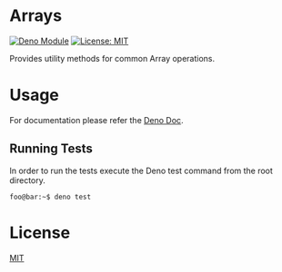 # Arrays
[![Deno Module](https://img.shields.io/badge/Module-Deno-blue)](https://deno.land/x) [![License: MIT](https://img.shields.io/badge/License-MIT-yellow.svg)](https://opensource.org/licenses/MIT)

Provides utility methods for common Array operations.

# Usage

For documentation please refer the [Deno Doc](https://doc.deno.land/https/deno.land/x/arrays/mod.ts).

## Running Tests
In order to run the tests execute the Deno test command from the root directory.
```console
foo@bar:~$ deno test
```

# License

[MIT](./LICENSE)

